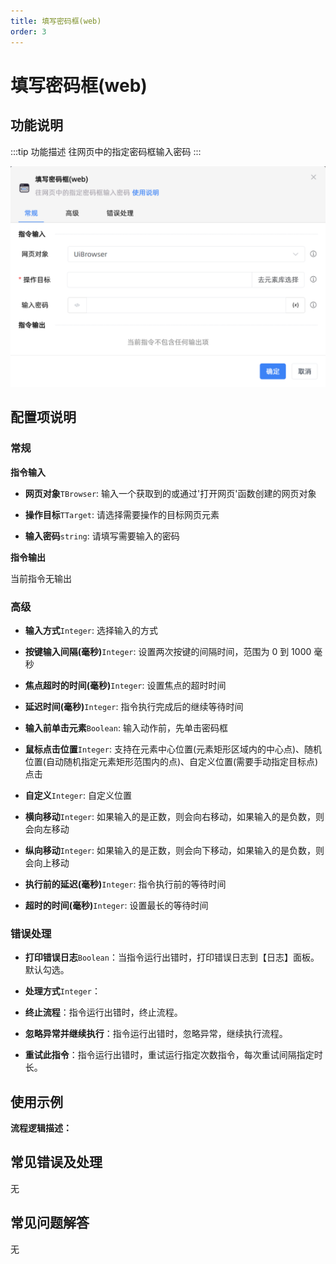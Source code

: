 ```yaml
---
title: 填写密码框(web)
order: 3
---
```


# 填写密码框(web)

## 功能说明

:::tip 功能描述
往网页中的指定密码框输入密码
:::

![填写密码框(web)](../../../assets/填写密码框(web)_command.png)

## 配置项说明

### 常规

**指令输入**

- **网页对象**`TBrowser`: 输入一个获取到的或通过'打开网页'函数创建的网页对象

- **操作目标**`TTarget`: 请选择需要操作的目标网页元素

- **输入密码**`string`: 请填写需要输入的密码


**指令输出**

当前指令无输出

### 高级

- **输入方式**`Integer`: 选择输入的方式

- **按键输入间隔(毫秒)**`Integer`: 设置两次按键的间隔时间，范围为 0 到 1000 毫秒

- **焦点超时的时间(毫秒)**`Integer`: 设置焦点的超时时间

- **延迟时间(毫秒)**`Integer`: 指令执行完成后的继续等待时间

- **输入前单击元素**`Boolean`: 输入动作前，先单击密码框

- **鼠标点击位置**`Integer`: 支持在元素中心位置(元素矩形区域内的中心点)、随机位置(自动随机指定元素矩形范围内的点)、自定义位置(需要手动指定目标点)点击

- **自定义**`Integer`: 自定义位置

- **横向移动**`Integer`: 如果输入的是正数，则会向右移动，如果输入的是负数，则会向左移动

- **纵向移动**`Integer`: 如果输入的是正数，则会向下移动，如果输入的是负数，则会向上移动

- **执行前的延迟(毫秒)**`Integer`: 指令执行前的等待时间

- **超时的时间(毫秒)**`Integer`: 设置最长的等待时间

### 错误处理

- **打印错误日志**`Boolean`：当指令运行出错时，打印错误日志到【日志】面板。默认勾选。

- **处理方式**`Integer`：

 - **终止流程**：指令运行出错时，终止流程。

 - **忽略异常并继续执行**：指令运行出错时，忽略异常，继续执行流程。

 - **重试此指令**：指令运行出错时，重试运行指定次数指令，每次重试间隔指定时长。

## 使用示例

**流程逻辑描述：** 

## 常见错误及处理

无

## 常见问题解答

无

